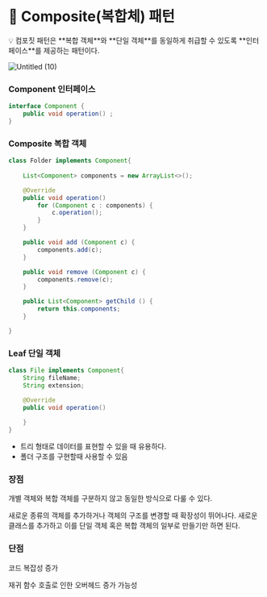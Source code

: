 # 🎁 Composite(복합체) 패턴

<aside>
💡 컴포짓 패턴은 **복합 객체**와 **단일 객체**를 동일하게 취급할 수 있도록 **인터페이스**를 제공하는 패턴이다.

</aside>

![Untitled (10)](https://github.com/Woori-FISA-CS-Study/CS-Study/assets/73164845/2d7c6894-5290-4263-bd53-1a36c9d3480e)

### Component 인터페이스

```java
interface Component {
	public void operation() ;
}
```

### Composite 복합 객체

```java
class Folder implements Component{
	
	List<Component> components = new ArrayList<>();

	@Override
	public void operation()
		for (Component c : components) {
			c.operation();
		}
	}

	public void add (Component c) {
		components.add(c);
	}

	public void remove (Component c) {
		components.remove(c);
	}

	public List<Component> getChild () {
		return this.components;	
	}

}
```

### Leaf 단일 객체

```java
class File implements Component{
	String fileName;
	String extension;

	@Override
	public void operation()
		
	}
}
```

- 트리 형태로 데이터를 표현할 수 있을 때 유용하다.
- 폴더 구조를 구현할때 사용할 수 있음

### 장점

개별 객체와 복합 객체를 구분하지 않고 동일한 방식으로 다룰 수 있다.

새로운 종류의 객체를 추가하거나 객체의 구조를 변경할 때 확장성이 뛰어나다. 새로운 클래스를 추가하고 이를 단일 객체 혹은 복합 객체의 일부로 만들기만 하면 된다.

### 단점

코드 복잡성 증가

재귀 함수 호출로 인한 오버헤드 증가 가능성